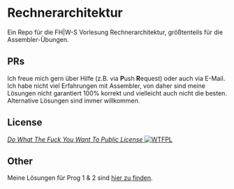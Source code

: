# Rechnerarchitektur
Ein Repo für die FH|W-S Vorlesung Rechnerarchitektur, größtenteils für die Assembler-Übungen.  

## PRs

Ich freue mich gern über Hilfe (z.B. via **P**ush **R**equest) oder auch via E-Mail. Ich habe nicht viel Erfahrungen mit Assembler, von daher sind meine Lösungen nicht garantiert 100% korrekt und vielleicht auch nicht die besten. Alternative Lösungen sind immer willkommen.

## License

[_Do What The Fuck You Want To Public License_ ![WTFPL](http://www.wtfpl.net/wp-content/uploads/2012/12/wtfpl-badge-2.png)](http://www.wtfpl.net/)

## Other

Meine Lösungen für Prog 1 & 2 sind [hier zu finden](https://github.com/Sebb767/Prog).
